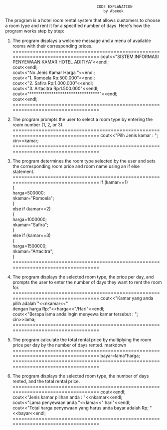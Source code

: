                                              CODE EXPLANATION
                                                by Abeeek

The program is a hotel room rental system that allows customers to choose a room type and rent it for a specified number of days.
Here's how the program works step by step:

1. The program displays a welcome message and a menu of available rooms with their corresponding prices.
=================================================================================
	     cout<<"SISTEM INFORMASI PENYEWAAN KAMAR HOTEL ADITIYA"<<endl;           
       cout<<endl;                                                            
       cout<<"No   Jenis Kamar          Harga "<<endl;                        
       cout<<"1.   Romoela              Rp:500.000"<<endl;                     
       cout<<"2.   Safira               Rp:1.000.000"<<endl;                   
       cout<<"3.   Artacitra            Rp:1.500.000"<<endl;                   
       cout<<"********************************"<<endl;                         
       cout<<endl;                                                             
=================================================================================

2. The program prompts the user to select a room type by entering the room number (1, 2, or 3).
=================================================================================
       cout<<"Pilh Jenis kamar : ";                                            
       cin>>kamar;                                                             
=================================================================================

3. The program determines the room type selected by the user and sets the corresponding room price and room name using an if else statement.
=================================================================================
        if (kamar==1)                                                          
        {                                                                      
          harga=500000;                                                        
          nkamar="Romoela";                                                    
        }                                                                      
        else if (kamar==2)                                                     
        {                                                                      
          harga=1000000;                                                       
          nkamar="Safira";                                                     
        }                                                                      
        else if (kamar==3)                                                     
        {                                                                      
          harga=1500000;                                                       
          nkamar="Artacitra";                                                  
        }                                                                      
=================================================================================

4. The program displays the selected room type, the price per day, and prompts the user to enter the number of days they want to rent the room for.
=================================================================================
	  cout<<"Kamar yang anda pilih adalah "<<nkamar<<"                            
    dengan harga Rp:"<<harga<<"/Hari"<<endl;                                       
	  cout<<"Berapa lama anda ingin menyewa kamar tersebut : ";                   
	  cin>>lama;                                                                  
=================================================================================

5. The program calculate the total rental price by multiplying the room price per day by the number of days rented.
markdown
=================================================================================
    bayar=lama*harga;                                                            
=================================================================================

6. The program displays the selected room type, the number of days rented, and the total rental price.
=================================================================================
 	  cout<<endl;                                                                                
 	  cout<<"Jenis kamar pilihan anda : "<<nkamar<<endl;                                          
 	  cout<<"Lama penyewaan anda "<<lama<<" hari"<<endl;                                        
   	cout<<"Total harga penyewaan yang harus anda bayar adalah  Rp; "<<bayar<<endl;   
=================================================================================
